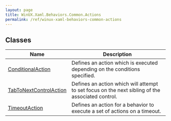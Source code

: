 ```yaml
---
layout: page
title: WinUX.Xaml.Behaviors.Common.Actions
permalink: /ref/winux-xaml-behaviors-common-actions
---
```


## Classes

| Name | Description |
|---|---|
| [ConditionalAction](winux-xaml-behaviors-common-actions-conditionalaction) | Defines an action which is executed depending on the conditions specified. |
| [TabToNextControlAction](winux-xaml-behaviors-common-actions-tabtonextcontrolaction) | Defines an action which will attempt to set focus on the next sibling of the associated control. |
| [TimeoutAction](winux-xaml-behaviors-common-actions-timeoutaction) | Defines an action for a behavior to execute a set of actions on a timeout. |